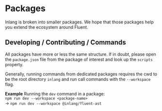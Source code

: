 # Packages

Inlang is broken into smaller packages. We hope that those packages help you extend the ecosystem around Fluent.

## Developing / Contributing / Commands

All packages have more or less the same structure. If in doubt, please open the `package.json`
file from the package of interest and look up the `scripts` property.

Generally, running commands from dedicated packages requires the cwd to be the root directory `inlang`
and run call commands with the `--workspace` flag.

**Example**
Running the `dev` command in a package:  
`npm run dev --workspace <package-name>`  
-> `npm run dev --workspace @inlang/fluent-ast`
